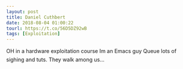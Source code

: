 ```yaml
---
layout: post
title: Daniel Cuthbert
date: 2018-08-04 01:00:22
tourl: https://t.co/56D5DZ92wB
tags: [Exploitation]
---
```

OH in a hardware exploitation course Im an Emacs guy
Queue lots of sighing and tuts. They walk among us...